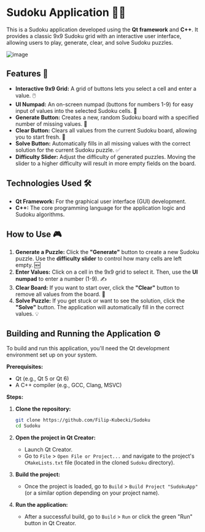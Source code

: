 # Sudoku Application 🧠✨

This is a Sudoku application developed using the **Qt framework** and **C++**. It provides a classic 9x9 Sudoku grid with an interactive user interface, allowing users to play, generate, clear, and solve Sudoku puzzles.

![image](https://github.com/user-attachments/assets/2e9f1d1d-78a5-4cc1-8bfb-471b78fa3d8a)

## Features 🚀

  * **Interactive 9x9 Grid:** A grid of buttons lets you select a cell and enter a value. 🖱️
  * **UI Numpad:** An on-screen numpad (buttons for numbers 1-9) for easy input of values into the selected Sudoku cells. 🔢
  * **Generate Button:** Creates a new, random Sudoku board with a specified number of missing values. 🎲
  * **Clear Button:** Clears all values from the current Sudoku board, allowing you to start fresh. 🧹
  * **Solve Button:** Automatically fills in all missing values with the correct solution for the current Sudoku puzzle. ✅
  * **Difficulty Slider:** Adjust the difficulty of generated puzzles. Moving the slider to a higher difficulty will result in more empty fields on the board. 

## Technologies Used 🛠️

  * **Qt Framework:** For the graphical user interface (GUI) development. 
  * **C++:** The core programming language for the application logic and Sudoku algorithms. 

## How to Use 🎮

1.  **Generate a Puzzle:** Click the **"Generate"** button to create a new Sudoku puzzle. Use the **difficulty slider** to control how many cells are left empty. 🆕
2.  **Enter Values:** Click on a cell in the 9x9 grid to select it. Then, use the **UI numpad** to enter a number (1-9). ✍️
3.  **Clear Board:** If you want to start over, click the **"Clear"** button to remove all values from the board. 👋
4.  **Solve Puzzle:** If you get stuck or want to see the solution, click the **"Solve"** button. The application will automatically fill in the correct values. 💡

## Building and Running the Application ⚙️

To build and run this application, you'll need the Qt development environment set up on your system.

**Prerequisites:**

  * Qt (e.g., Qt 5 or Qt 6)
  * A C++ compiler (e.g., GCC, Clang, MSVC)

**Steps:**

1.  **Clone the repository:**

    ```bash
    git clone https://github.com/Filip-Kubecki/Sudoku
    cd Sudoku
    ```

2.  **Open the project in Qt Creator:**

      * Launch Qt Creator.
      * Go to `File` \> `Open File or Project...` and navigate to the project's `CMakeLists.txt` file (located in the cloned `Sudoku` directory).

3.  **Build the project:**

      * Once the project is loaded, go to `Build` \> `Build Project "SudokuApp"` (or a similar option depending on your project name).

4.  **Run the application:**

      * After a successful build, go to `Build` \> `Run` or click the green "Run" button in Qt Creator.
